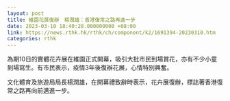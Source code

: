 ```yaml
---
layout: post
title: 維園花展復辦　楊潤雄：香港復常之路再進一步
date: 2023-03-10 18:40:28.000000000 +08:00
link: https://news.rthk.hk/rthk/ch/component/k2/1691394-20230310.htm
categories: rthk
---
```


為期10日的實體花卉展在維園正式開幕，吸引大批市民到場賞花，亦有不少小童到場寫生。有市民表示，疫情3年後復辦花展，心情特別興奮。

文化體育及旅遊局局長楊潤雄，在開幕禮致辭時表示，花卉展復辦，標誌著香港復常之路再向前邁進一步。
